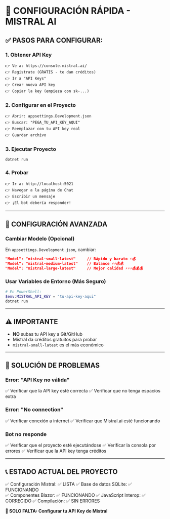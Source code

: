 # 🚀 CONFIGURACIÓN RÁPIDA - MISTRAL AI

## ✅ PASOS PARA CONFIGURAR:

### 1. Obtener API Key
```
👉 Ve a: https://console.mistral.ai/
👉 Registrate (GRATIS - te dan créditos)
👉 Ir a "API Keys"
👉 Crear nueva API key
👉 Copiar la key (empieza con sk-...)
```

### 2. Configurar en el Proyecto
```
👉 Abrir: appsettings.Development.json
👉 Buscar: "PEGA_TU_API_KEY_AQUI"
👉 Reemplazar con tu API key real
👉 Guardar archivo
```

### 3. Ejecutar Proyecto
```bash
dotnet run
```

### 4. Probar
```
👉 Ir a: http://localhost:5021
👉 Navegar a la página de Chat
👉 Escribir un mensaje
👉 ¡El bot debería responder!
```

---

## 🔧 CONFIGURACIÓN AVANZADA

### Cambiar Modelo (Opcional)
En `appsettings.Development.json`, cambiar:
```json
"Model": "mistral-small-latest"     // Rápido y barato ⚡💰
"Model": "mistral-medium-latest"    // Balance ⚡⚡💰💰
"Model": "mistral-large-latest"     // Mejor calidad ⚡⚡⚡💰💰💰
```

### Usar Variables de Entorno (Más Seguro)
```powershell
# En PowerShell:
$env:MISTRAL_API_KEY = "tu-api-key-aqui"
dotnet run
```

---

## ⚠️ IMPORTANTE
- **NO** subas tu API key a Git/GitHub
- Mistral da créditos gratuitos para probar
- `mistral-small-latest` es el más económico

---

## 🐛 SOLUCIÓN DE PROBLEMAS

### Error: "API Key no válida"
✅ Verificar que la API key esté correcta
✅ Verificar que no tenga espacios extra

### Error: "No connection"
✅ Verificar conexión a internet
✅ Verificar que Mistral.ai esté funcionando

### Bot no responde
✅ Verificar que el proyecto esté ejecutándose
✅ Verificar la consola por errores
✅ Verificar que la API key tenga créditos

---

## 📞 ESTADO ACTUAL DEL PROYECTO
✅ Configuración Mistral: ✅ LISTA
✅ Base de datos SQLite: ✅ FUNCIONANDO  
✅ Componentes Blazor: ✅ FUNCIONANDO
✅ JavaScript Interop: ✅ CORREGIDO
✅ Compilación: ✅ SIN ERRORES

**🎯 SOLO FALTA: Configurar tu API Key de Mistral**
